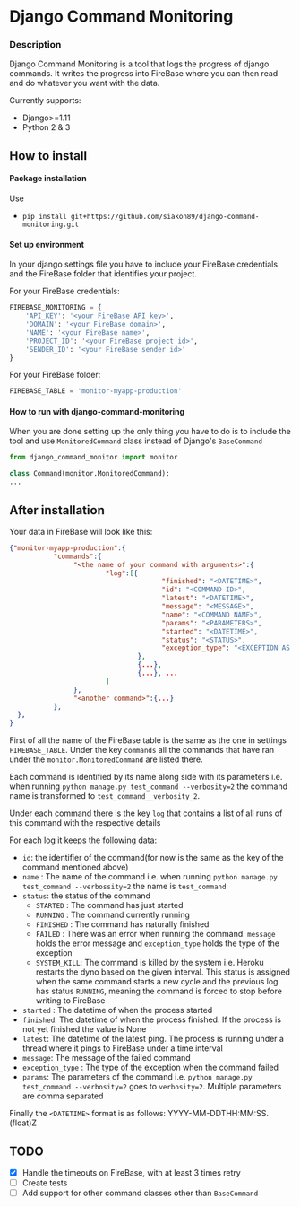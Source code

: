 # Django Command Monitoring

### Description
Django Command Monitoring is a tool that logs the progress of django commands. It writes the progress into FireBase
where you can then read and do whatever you want with the data.

Currently supports:

- Django>=1.11
- Python 2 & 3


## How to install

#### Package installation
Use 
 - `pip install git+https://github.com/siakon89/django-command-monitoring.git`

#### Set up environment
In your django settings file you have to include your FireBase credentials and the FireBase folder that identifies your 
project.

For your FireBase credentials: 
```python
FIREBASE_MONITORING = {
    'API_KEY': '<your FireBase API key>',
    'DOMAIN': '<your FireBase domain>',
    'NAME': '<your FireBase name>',
    'PROJECT_ID': '<your FireBase project id>',
    'SENDER_ID': '<your FireBase sender id>'
}
```

For your FireBase folder:
```python
FIREBASE_TABLE = 'monitor-myapp-production'
```

#### How to run with django-command-monitoring
When you are done setting up the only thing you have to do is to include the tool and use `MonitoredCommand` class 
instead of Django's `BaseCommand`

```python
from django_command_monitor import monitor

class Command(monitor.MonitoredCommand):
...

```

## After installation
Your data in FireBase will look like this:

```json
{"monitor-myapp-production":{
           "commands":{
                "<the name of your command with arguments>":{
                        "log":[{
                                      "finished": "<DATETIME>",
                                      "id": "<COMMAND ID>",
                                      "latest": "<DATETIME>",
                                      "message": "<MESSAGE>",
                                      "name": "<COMMAND NAME>",
                                      "params": "<PARAMETERS>",
                                      "started": "<DATETIME>",
                                      "status": "<STATUS>",
                                      "exception_type": "<EXCEPTION AS STRING>"
                                },
                                {...},
                                {...}, ...   
                        ]
                },
                "<another command>":{...}
           },
  },
}
```

First of all the name of the FireBase table is the same as the one in settings `FIREBASE_TABLE`.
Under the key `commands` all the commands that have ran under the `monitor.MonitoredCommand` are listed there.

Each command is identified by its name along side with its parameters i.e. when running 
`python manage.py test_command --verbosity=2` the command name is transformed to `test_command__verbosity_2`.

Under each command there is the key `log` that contains a list of all runs of this command with the respective details

For each log it keeps the following data:
- `id`: the identifier of the command(for now is the same as the key of the command mentioned above)
- `name` : The name of the command i.e. when running `python manage.py test_command --verbossity=2` the name is `test_command`
- `status`: the status of the command
    - `STARTED` : The command has just started
    - `RUNNING` : The command currently running
    - `FINISHED` : The command has naturally finished
    - `FAILED` : There was an error when running the command. `message` holds the error message and `exception_type`
    holds the type of the exception
    - `SYSTEM_KILL`: The command is killed by the system i.e. Heroku restarts the dyno based on the given interval. This 
    status is assigned when the same command starts a new cycle and the previous log has status `RUNNING`, meaning the 
    command is forced to stop before writing to FireBase
- `started` : The datetime of when the process started
- `finished`: The datetime of when the process finished. If the process is not yet finished the value is None
- `latest`: The datetime of the latest ping. The process is running under a thread where it pings to FireBase under a 
time interval
- `message`: The message of the failed command
- `exception_type` : The type of the exception when the command failed
- `params`: The parameters of the command i.e. `python manage.py test_command --verbosity=2` goes to `verbosity=2`. 
Multiple parameters are comma separated

Finally the `<DATETIME>` format is as follows: YYYY-MM-DDTHH:MM:SS.(float)Z

## TODO
- [X] Handle the timeouts on FireBase, with at least 3 times retry
- [ ] Create tests
- [ ] Add support for other command classes other than `BaseCommand`